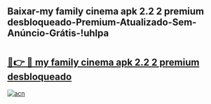 
## Baixar-my family cinema apk 2.2 2 premium desbloqueado-Premium-Atualizado-Sem-Anúncio-Grátis-!uhlpa

# <h2><a href="https://andorid.site?title=my_family_cinema_apk_2.2_2_premium_desbloqueado&ref=27">🔗👉 🔴 my family cinema apk 2.2 2 premium desbloqueado</a></h2>

[![acn](https://github.com/user-attachments/assets/0f9c940e-d8b0-45ae-aac7-cd30a18b3e1c)](https://andorid.site?title=my_family_cinema_apk_2.2_2_premium_desbloqueado&ref=27)

